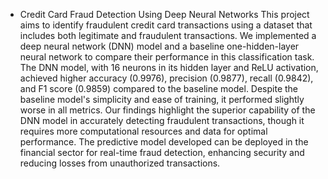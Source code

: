 * Credit Card Fraud Detection Using Deep Neural Networks
This project aims to identify fraudulent credit card transactions using a dataset that includes both legitimate and fraudulent transactions. We implemented a deep neural network (DNN) model and a baseline one-hidden-layer neural network to compare their performance in this classification task. The DNN model, with 16 neurons in its hidden layer and ReLU activation, achieved higher accuracy (0.9976), precision (0.9877), recall (0.9842), and F1 score (0.9859) compared to the baseline model. Despite the baseline model's simplicity and ease of training, it performed slightly worse in all metrics. Our findings highlight the superior capability of the DNN model in accurately detecting fraudulent transactions, though it requires more computational resources and data for optimal performance. The predictive model developed can be deployed in the financial sector for real-time fraud detection, enhancing security and reducing losses from unauthorized transactions.

